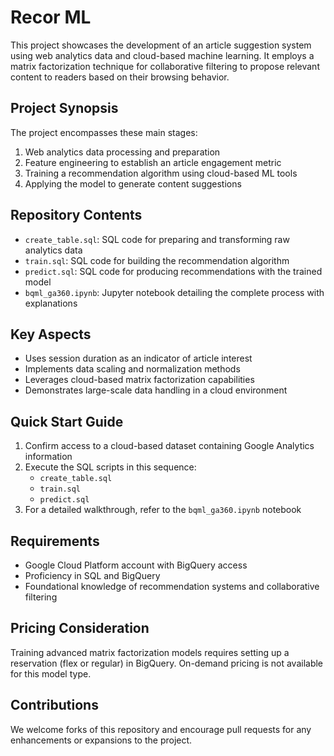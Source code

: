 # Recor ML

This project showcases the development of an article suggestion system using web analytics data and cloud-based machine learning. It employs a matrix factorization technique for collaborative filtering to propose relevant content to readers based on their browsing behavior.

## Project Synopsis

The project encompasses these main stages:

1. Web analytics data processing and preparation
2. Feature engineering to establish an article engagement metric
3. Training a recommendation algorithm using cloud-based ML tools
4. Applying the model to generate content suggestions

## Repository Contents

- `create_table.sql`: SQL code for preparing and transforming raw analytics data
- `train.sql`: SQL code for building the recommendation algorithm
- `predict.sql`: SQL code for producing recommendations with the trained model
- `bqml_ga360.ipynb`: Jupyter notebook detailing the complete process with explanations

## Key Aspects

- Uses session duration as an indicator of article interest
- Implements data scaling and normalization methods
- Leverages cloud-based matrix factorization capabilities
- Demonstrates large-scale data handling in a cloud environment

## Quick Start Guide

1. Confirm access to a cloud-based dataset containing Google Analytics information
2. Execute the SQL scripts in this sequence:
   - `create_table.sql`
   - `train.sql`
   - `predict.sql`
3. For a detailed walkthrough, refer to the `bqml_ga360.ipynb` notebook

## Requirements

- Google Cloud Platform account with BigQuery access
- Proficiency in SQL and BigQuery
- Foundational knowledge of recommendation systems and collaborative filtering

## Pricing Consideration

Training advanced matrix factorization models requires setting up a reservation (flex or regular) in BigQuery. On-demand pricing is not available for this model type.

## Contributions

We welcome forks of this repository and encourage pull requests for any enhancements or expansions to the project.

